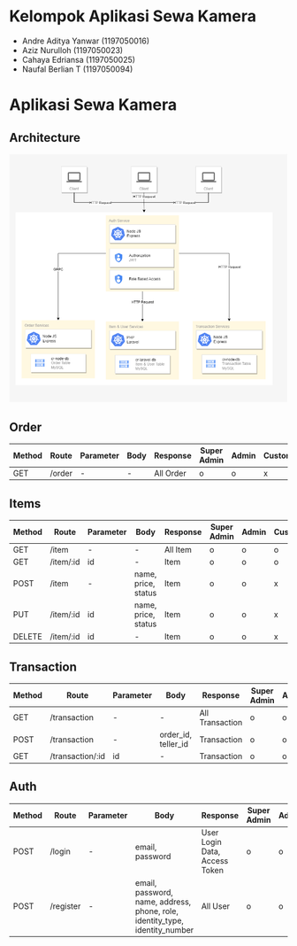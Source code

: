 # Kelompok Aplikasi Sewa Kamera
- Andre Aditya Yanwar (1197050016)
- Aziz Nurulloh (1197050023)
- Cahaya Edriansa (1197050025)
- Naufal Berlian T (1197050094)

# Aplikasi Sewa Kamera 

## Architecture
![alt text](https://github.com/beeerlian/rental-camera-grpc/blob/master/assets/architecture.png?raw=true)


## Order
Method | Route | Parameter | Body | Response | Super Admin | Admin | Customer
---|---|---|---|---|---|---|---
GET | /order | - | - | All Order | o | o | x



## Items
Method | Route | Parameter | Body | Response | Super Admin | Admin | Customer
---|---|---|---|---|---|---|---
GET | /item | - | - | All Item | o | o | o
GET | /item/:id | id | - | Item | o | o | o
POST | /item | - | name, price, status | Item | o | o | x
PUT | /item/:id| id | name, price, status | Item | o | o | x
DELETE | /item/:id| id | - | Item | o | o | x


## Transaction
Method | Route | Parameter | Body | Response | Super Admin | Admin | Customer
---|---|---|---|---|---|---|---
GET | /transaction | - | - | All Transaction | o | o | x
POST | /transaction | - | order_id, teller_id | Transaction | o | o | x
GET | /transaction/:id | id | - | Transaction | o | o | x


## Auth
Method | Route | Parameter | Body | Response | Super Admin | Admin | Customer
---|---|---|---|---|---|---|---
POST | /login | - | email, password | User Login Data, Access Token | o | o | o
POST | /register | - | email, password, name, address, phone, role, identity_type, identity_number | All User | o | o | o
